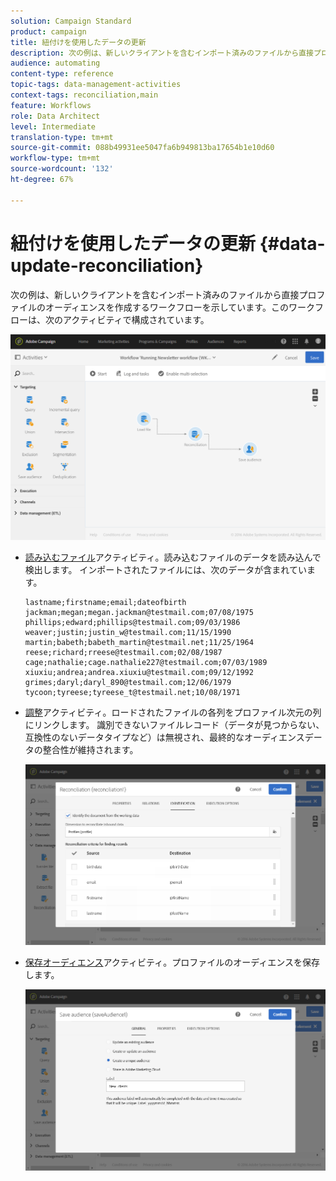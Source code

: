 ```yaml
---
solution: Campaign Standard
product: campaign
title: 紐付けを使用したデータの更新
description: 次の例は、新しいクライアントを含むインポート済みのファイルから直接プロファイルのオーディエンスを作成するワークフローを示しています。
audience: automating
content-type: reference
topic-tags: data-management-activities
context-tags: reconciliation,main
feature: Workflows
role: Data Architect
level: Intermediate
translation-type: tm+mt
source-git-commit: 088b49931ee5047fa6b949813ba17654b1e10d60
workflow-type: tm+mt
source-wordcount: '132'
ht-degree: 67%

---
```



# 紐付けを使用したデータの更新 {#data-update-reconciliation}

次の例は、新しいクライアントを含むインポート済みのファイルから直接プロファイルのオーディエンスを作成するワークフローを示しています。このワークフローは、次のアクティビティで構成されています。

![](assets/identification_example2.png)

* [読み込むファイル](../../automating/using/load-file.md)アクティビティ。読み込むファイルのデータを読み込んで検出します。 インポートされたファイルには、次のデータが含まれています。

   ```
   lastname;firstname;email;dateofbirth
   jackman;megan;megan.jackman@testmail.com;07/08/1975
   phillips;edward;phillips@testmail.com;09/03/1986
   weaver;justin;justin_w@testmail.com;11/15/1990
   martin;babeth;babeth_martin@testmail.net;11/25/1964
   reese;richard;rreese@testmail.com;02/08/1987
   cage;nathalie;cage.nathalie227@testmail.com;07/03/1989
   xiuxiu;andrea;andrea.xiuxiu@testmail.com;09/12/1992
   grimes;daryl;daryl_890@testmail.com;12/06/1979
   tycoon;tyreese;tyreese_t@testmail.net;10/08/1971
   ```

* [調整](../../automating/using/reconciliation.md)アクティビティ。ロードされたファイルの各列をプロファイル次元の列にリンクします。 識別できないファイルレコード（データが見つからない、互換性のないデータタイプなど）は無視され、最終的なオーディエンスデータの整合性が維持されます。

   ![](assets/identification_example1.png)

* [保存オーディエンス](../../automating/using/save-audience.md)アクティビティ。プロファイルのオーディエンスを保存します。

   ![](assets/identification_example3.png)
